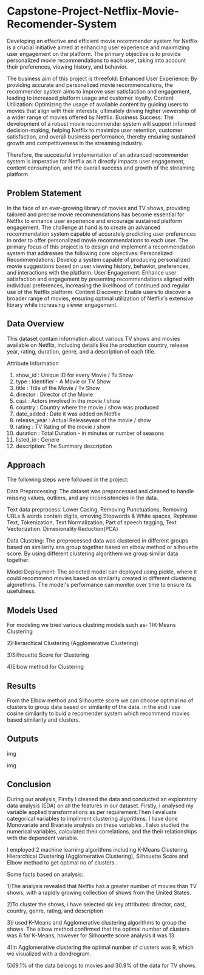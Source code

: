 # Capstone-Project-Netflix-Movie-Recomender-System

Developing an effective and efficient movie recommender system for Netflix is a crucial initiative aimed at enhancing user experience and maximizing user engagement on the platform. The primary objective is to provide personalized movie recommendations to each user, taking into account their preferences, viewing history, and behavior.

The business aim of this project is threefold:
Enhanced User Experience: By providing accurate and personalized movie recommendations, the recommender system aims to improve user satisfaction and engagement, leading to increased platform usage and customer loyalty.
Content Utilization: Optimizing the usage of available content by guiding users to movies that align with their interests, ultimately driving higher viewership of a wider range of movies offered by Netflix.
Business Success: The development of a robust movie recommender system will support informed decision-making, helping Netflix to maximize user retention, customer satisfaction, and overall business performance, thereby ensuring sustained growth and competitiveness in the streaming industry.

Therefore, the successful implementation of an advanced recommender system is imperative for Netflix as it directly impacts user engagement, content consumption, and the overall success and growth of the streaming platform.

## Problem Statement

In the face of an ever-growing library of movies and TV shows, providing tailored and precise movie recommendations has become essential for Netflix to enhance user experience and encourage sustained platform engagement. The challenge at hand is to create an advanced recommendation system capable of accurately predicting user preferences in order to offer personalized movie recommendations to each user. The primary focus of this project is to design and implement a recommendation system that addresses the following core objectives:
Personalized Recommendations: Develop a system capable of producing personalized movie suggestions based on user viewing history, behavior, preferences, and interactions with the platform.
User Engagement: Enhance user satisfaction and engagement by presenting recommendations aligned with individual preferences, increasing the likelihood of continued and regular use of the Netflix platform.
Content Discovery: Enable users to discover a broader range of movies, ensuring optimal utilization of Netflix's extensive library while increasing viewer engagement.

## Data Overview

This dataset contain information about various TV shows and movies available on Netflix, including details like the production country, release year, rating, duration, genre, and a description of each title.

Attribute Information

1. show_id : Unique ID for every Movie / Tv Show
2. type : Identifier - A Movie or TV Show
3. title : Title of the Movie / Tv Show
4. director : Director of the Movie
5. cast : Actors involved in the movie / show
6. country : Country where the movie / show was produced
7. date_added : Date it was added on Netflix
8. release_year : Actual Releaseyear of the movie / show
9. rating : TV Rating of the movie / show
10. duration : Total Duration - in minutes or number of seasons
11. listed_in : Genere
12. description: The Summary description

## Approach
The following steps were followed in the project:

Data Preprocessing: The dataset was preprocessed and cleaned to handle missing values, outliers, and any inconsistencies in the data.

Text data preprocess: Lower Casing, Removing Punctuations, Removing URLs & words contain digits, emoving Stopwords & White spaces, Rephrase Text, Tokenization, Text Normalization, Part of speech tagging, Text Vectorization. Dimesionality Reduction(PCA)

Data Clustring: The preprocessed data was clustered in different groups based on similarity ans group together based on elbow method or silhouette score. By using different clustering algorithem we group similar data together.


Model Deployment: The selected model can deployed using pickle, where it could recommend movies based on similarity created in different clustering algorethms. The model's performance can monitor over time to ensure its usefulness.

## Models Used
For modeling we tried various clustring models such as- 
1)K-Means Clustering

2)Hierarchical Clustering (Agglomerative Clustering)

3)Silhouette Score for Clustering

4)Elbow method for Clustering

## Results
From the Elbow method and Silhouette score we can choose optimal no of clusters to group data based on similarity of the data. in the end i use cosine similarity to buid a recomender system which recommend movies based similarity and clusters.

## Outputs


img

img


## Conclusion
During our analysis, Firstly I cleaned the data and conducted an exploratory data analysis (EDA) on all the features in our dataset. Firstly, I analysed my variable applied transformations as per requirement.Then I evaluate categorical variables to impliment clustering algorithms. I have done Monovariate and Bivariate analysis on these variables . I also studied the numerical variables, calculated their correlations, and the their relationships with the dependent variable.

I employed 2 machine learning algorithms including K-Means Clustering, Hierarchical Clustering (Agglomerative Clustering), Silhouette Score and Elbow method to get optimal no of clusters .

Some facts based on analysis:.

1)The analysis revealed that Netflix has a greater number of movies than TV shows, with a rapidly growing collection of shows from the United States.

2)To cluster the shows, i have selected six key attributes: director, cast, country, genre, rating, and description

3)i used K-Means and Agglomerative clustering algorithms to group the shows. The elbow method confirmed that the optimal number of clusters was 6 for K-Means, however for Silhouette score analysis it was 13.

4)In Agglomerative clustering the optimal number of clusters was 9, which we visualized with a dendrogram.

5)69.1% of the data belongs to movies and 30.9% of the data for TV shows.
